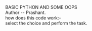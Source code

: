 BASIC PYTHON AND SOME OOPS
<br>
Author -- Prashant.
<br>
how does this code work:- 
<br>
select the choice and perform the task.
